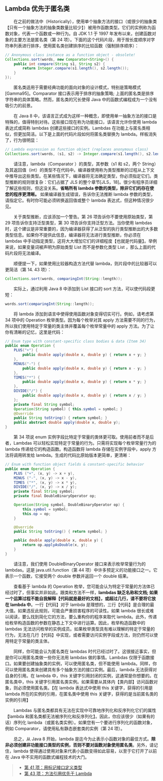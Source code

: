 ## Lambda 优先于匿名类

&emsp;&emsp;在之前的做法中（Historically），使用单个抽象方法的接口（或很少的抽象类【只有一个抽象方法的抽象类数量比较少】）被用作函数类型。它们的实例称为函数对象，代表一个函数或一种行为。自 JDK 1.1 于 1997 年发布以来，创建函数对象的主要方法是匿名类（第 24 项）。下面的这个代码片段，用于按长度顺序对字符串列表进行排序，使用匿名类创建排序的比较函数（强制排序顺序）：

```java
// Anonymous class instance as a function object - obsolete!
Collections.sort(words, new Comparator<String>() {
    public int compare(String s1, String s2) {
        return Integer.compare(s1.length(), s2.length());
    }
});
```

&emsp;&emsp;匿名类适用于需要经典功能的面向对象的设计模式，特别是策略模式\[Gamma95\]。Comparator 接口表示用于排序的抽象策略; 上面的匿名类是排序字符串的具体策略。然而，匿名类的冗长使得 Java 中的函数式编程成为一个没有吸引力的前景。

&emsp;&emsp;在 Java 8 中，该语言正式成为这样一种概念，即使用单一抽象方法的接口是特殊的，值得特别对待。这些接口现在称为功能接口，该语言允许你使用 lambda 表达式或简称 lambdas 创建这些接口的实例。Lambdas 在功能上与匿名类相似，但更加简洁。以下是上面的代码片段如何将匿名类替换为 lambda。样板消失了，行为很明显：

```java
// Lambda expression as function object (replaces anonymous class)
Collections.sort(words, (s1, s2) -> Integer.compare(s1.length(), s2.length()));
```

&emsp;&emsp;请注意，lambda（Comparator <String>）的类型，其参数（s1 和 s2，两个 String）及其返回值（int）的类型不在代码中。编译器使用称为类型推断的过程从上下文中推导出这些类型。在某些情况下，编译器将无法确定类型，你必须指定它们。类型推断的规则很复杂：它们占据了 JLS 的整个章节\[JLS，18\]。很少有程序员详细了解这些规则，但这没关系。**省略所有 lambda 参数的类型，除非它们的存在使您的程序更清晰。** 如果编译器生成错误，告诉你无法推断 lambda 参数的类型，请指定它。有时你可能必须转换返回值或整个 lambda 表达式，但这种情况很少见。

&emsp;&emsp;关于类型推断，应该添加一个警告。第 26 项告诉你不要使用原始类型，第 29 项告诉你支持泛型类型，第 30 项告诉你支持泛型方法。当你使用 lambdas 时，这个建议是非常重要的，因为编译器获得了从泛型的执行类型推断出的大多数类型信息。如果你不提供此信息，编译器将无法进行类型推断，你必须在 lambdas 中手动指定类型，这将大大增加它们的详细程度【也就是代码量】。举例来说，如果变量词被声明为原始类型 List 而不是参数化类型 List <String>，那么上面的代码片段将无法编译。

&emsp;&emsp;顺便提一下，如果使用比较器构造方法代替 lambda，则片段中的比较器可以更简洁（第 14. 43 项）：

```java
Collections.sort(words, comparingInt(String::length));
```

&emsp;&emsp;实际上，通过利用 Java 8 中添加到 List 接口的 sort 方法，可以使代码段更短：

```java
words.sort(comparingInt(String::length));
```

&emsp;&emsp;将 lambda 添加到语言中使得使用函数对象变得切实可行。例如，请考虑第 34 项中的 Operation 枚举类型。因为每个枚举对其 apply 方法需要不同的行为，所以我们使用特定于常量的类主体并覆盖每个枚举常量中的 apply 方法。为了让你有清晰的记忆，这里是代码：

```java
// Enum type with constant-specific class bodies & data (Item 34)
public enum Operation {
    PLUS("+") {
        public double apply(double x, double y) { return x + y; }
    },
    MINUS("-") {
        public double apply(double x, double y) { return x - y; }
    },
    TIMES("*") {
        public double apply(double x, double y) { return x * y; }
    },
    DIVIDE("/") {
        public double apply(double x, double y) { return x / y; }
    };
    private final String symbol;
    Operation(String symbol) { this.symbol = symbol; }
    @Override
    public String toString() { return symbol; }
    public abstract double apply(double x, double y);
}
```

&emsp;&emsp;第 34 项说 enum 实例字段比特定于常量的类体更可取。使用前者而不是后者，Lambdas 可以轻松实现特定于常量的行为。只需将实现每个枚举常量行为的 lambda 传递给它的构造函数。构造函数将 lambda 存储在实例字段中，apply 方法将调用转发给 lambda。生成的代码比原始版本更简单，更清晰：

```java
// Enum with function object fields & constant-specific behavior
public enum Operation {
    PLUS ("+", (x, y) -> x + y),
    MINUS ("-", (x, y) -> x - y),
    TIMES ("*", (x, y) -> x * y),
    DIVIDE("/", (x, y) -> x / y);
    private final String symbol;
    private final DoubleBinaryOperator op;

    Operation(String symbol, DoubleBinaryOperator op) {
        this.symbol = symbol;
        this.op = op;
    }

    @Override
    public String toString() { return symbol; }

    public double apply(double x, double y) {
        return op.applyAsDouble(x, y);
    }
}
```

&emsp;&emsp;请注意，我们使用 DoubleBinaryOperator 接口来表示枚举常量行为的 lambdas。这是 java.util.function（第 44 项）中许多预定义的功能接口之一。它表示一个函数，它接受两个 double 参数并返回一个 double 结果。

&emsp;&emsp;查看基于 lambda 的 Operation 枚举，您可能会认为特定于常量的方法体已经过时了，但事实并非如此。跟类和方法不一样，**lambdas 缺乏名称和文档; 如果一个运算过程不能自我解释【代码就是最好的文档】，或超过几行，请不要将它放在 lambda 中**。一行【代码】对于 lambda 是理想的，三行【代码】是合理的最大值。如果违反此规则，可能会严重损害程序的可读性。如果 lambda 很长或难以阅读，要么找到简化它的方法，要么重构你的程序来取代 lambda。此外，传递给枚举构造函数的参数在静态上下文中进行运算。因此，枚举构造函数中的 lambdas 无法访问枚举的实例成员。如果枚举类型具有难以理解的特定于常量的行为，无法在几行【代码】中实现，或者需要访问实例字段或方法，则仍然可以使用特定于常量的类主体。

&emsp;&emsp;同样，你可能会认为匿名类在 lambdas 时代已经过时了。这很接近事实，但是你可以用匿名类做一些你无法用 lambdas 做的事情。Lambdas 仅限于函数接口。如果要创建抽象类的实例，可以使用匿名类，但不能使用 lambda。同样，你可以使用匿名类来创建具有多个抽象方法的接口实例。最后，lambda 无法获得对自身的引用。在 lambda 中，this 关键字引用封闭的实例，这通常是你想要的。在匿名类中，this 关键字引用匿名类实例。如果需要从其体内【类内部】访问函数对象，则必须使用匿名类。【在 lambda 表达式中使用 this 关键字，获得的引用是 lambda 所在的实例的引用，在匿名类中使用 this 关键字，获得的是当前匿名类的实例的引用】

&emsp;&emsp;Lambdas 与匿名类都具有无法在实现中可靠地序列化和反序列化它们的属性【lambda 和匿名类都无法被序列化和反序列化】。因此，你应该很少（如果有的话）序列化 lambda（或匿名类实例）。如果您有一个要进行序列化的函数对象，例如 Comparator，请使用私有静态嵌套类的实例（第 24 项）。

&emsp;&emsp;总之，从 Java 8 开始，lambda 是迄今为止表示小函数对象的最佳方式。**除非必须创建非功能接口类型的实例，否则不要对函数对象使用匿名类**。另外，请记住，lambda 使得通过使用对象来代表小函数变得如此容易，以至于它打开了以前在 Java 中不实用的函数式编程技术的大门。

> - [第 41 项：用标记接口定义类型](https://gitee.com/lin-mt/effective-java-third-edition/blob/master/第06章：枚举和注解/第41项：用标记接口定义类型.md)
> - [第 43 项：方法引用优先于 Lambda](https://gitee.com/lin-mt/effective-java-third-edition/blob/master/第07章：Lambda和Stream/第43项：方法引用优先于Lambda.md)
